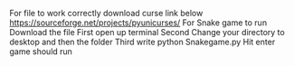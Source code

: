 For file to work correctly download curse link below
https://sourceforge.net/projects/pyunicurses/
For Snake game to run Download the file
First open up terminal
Second Change your directory to desktop and then the folder
Third write python Snakegame.py
Hit enter 
game should run

